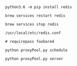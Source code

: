 ```python3.6 -m pip install redis```

```brew services restart redis```

```brew services stop redis```

```/usr/local/etc/redis.conf ```

```# requirepass foobared```

```python proxyPool.py schedule```

```python proxyPool.py server```